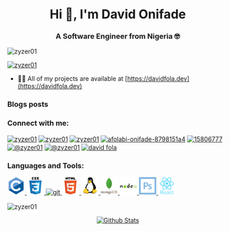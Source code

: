 <h1 align="center">Hi 👋, I'm David Onifade</h1>
<h3 align="center">A Software Engineer from Nigeria 🤓</h3>

<p align="left"> <img src="https://komarev.com/ghpvc/?username=zyzer01&label=Profile%20views&color=0e75b6&style=flat" alt="zyzer01" /> </p>

<p align="left"> <a href="https://twitter.com/zyzer01" target="blank"><img src="https://img.shields.io/twitter/follow/zyzer01?logo=twitter&style=for-the-badge" alt="zyzer01" /></a> </p>

- 👨‍💻 All of my projects are available at [https://davidfola.dev](https://davidfola.dev)

### Blogs posts
<!-- BLOG-POST-LIST:START -->
<!-- BLOG-POST-LIST:END -->

<h3 align="left">Connect with me:</h3>
<p align="left">
<a href="https://codepen.io/zyzer01" target="blank"><img align="center" src="https://raw.githubusercontent.com/rahuldkjain/github-profile-readme-generator/master/src/images/icons/Social/codepen.svg" alt="zyzer01" height="30" width="40" /></a>
<a href="https://dev.to/zyzer01" target="blank"><img align="center" src="https://raw.githubusercontent.com/rahuldkjain/github-profile-readme-generator/master/src/images/icons/Social/devto.svg" alt="zyzer01" height="30" width="40" /></a>
<a href="https://twitter.com/zyzer01" target="blank"><img align="center" src="https://raw.githubusercontent.com/rahuldkjain/github-profile-readme-generator/master/src/images/icons/Social/twitter.svg" alt="zyzer01" height="30" width="40" /></a>
<a href="https://linkedin.com/in/afolabi-onifade-8798151a4" target="blank"><img align="center" src="https://raw.githubusercontent.com/rahuldkjain/github-profile-readme-generator/master/src/images/icons/Social/linked-in-alt.svg" alt="afolabi-onifade-8798151a4" height="30" width="40" /></a>
<a href="https://stackoverflow.com/users/15806777" target="blank"><img align="center" src="https://raw.githubusercontent.com/rahuldkjain/github-profile-readme-generator/master/src/images/icons/Social/stack-overflow.svg" alt="15806777" height="30" width="40" /></a>
<a href="https://instagram.com/@zyzer01" target="blank"><img align="center" src="https://raw.githubusercontent.com/rahuldkjain/github-profile-readme-generator/master/src/images/icons/Social/instagram.svg" alt="@zyzer01" height="30" width="40" /></a>
<a href="https://medium.com/@zyzer01" target="blank"><img align="center" src="https://raw.githubusercontent.com/rahuldkjain/github-profile-readme-generator/master/src/images/icons/Social/medium.svg" alt="@zyzer01" height="30" width="40" /></a>
<a href="https://www.youtube.com/c/david fola" target="blank"><img align="center" src="https://raw.githubusercontent.com/rahuldkjain/github-profile-readme-generator/master/src/images/icons/Social/youtube.svg" alt="david fola" height="30" width="40" /></a>
</p>

<h3 align="left">Languages and Tools:</h3>
<p align="left"> <a href="https://www.cprogramming.com/" target="_blank" rel="noreferrer"> <img src="https://raw.githubusercontent.com/devicons/devicon/master/icons/c/c-original.svg" alt="c" width="40" height="40"/> </a> <a href="https://www.w3schools.com/css/" target="_blank" rel="noreferrer"> <img src="https://raw.githubusercontent.com/devicons/devicon/master/icons/css3/css3-original-wordmark.svg" alt="css3" width="40" height="40"/> </a> <a href="https://git-scm.com/" target="_blank" rel="noreferrer"> <img src="https://www.vectorlogo.zone/logos/git-scm/git-scm-icon.svg" alt="git" width="40" height="40"/> </a> <a href="https://www.w3.org/html/" target="_blank" rel="noreferrer"> <img src="https://raw.githubusercontent.com/devicons/devicon/master/icons/html5/html5-original-wordmark.svg" alt="html5" width="40" height="40"/> </a> <a href="https://www.linux.org/" target="_blank" rel="noreferrer"> <img src="https://raw.githubusercontent.com/devicons/devicon/master/icons/linux/linux-original.svg" alt="linux" width="40" height="40"/> </a> <a href="https://www.mongodb.com/" target="_blank" rel="noreferrer"> <img src="https://raw.githubusercontent.com/devicons/devicon/master/icons/mongodb/mongodb-original-wordmark.svg" alt="mongodb" width="40" height="40"/> </a> <a href="https://nodejs.org" target="_blank" rel="noreferrer"> <img src="https://raw.githubusercontent.com/devicons/devicon/master/icons/nodejs/nodejs-original-wordmark.svg" alt="nodejs" width="40" height="40"/> </a> <a href="https://www.photoshop.com/en" target="_blank" rel="noreferrer"> <img src="https://raw.githubusercontent.com/devicons/devicon/master/icons/photoshop/photoshop-line.svg" alt="photoshop" width="40" height="40"/> </a> <a href="https://reactjs.org/" target="_blank" rel="noreferrer"> <img src="https://raw.githubusercontent.com/devicons/devicon/master/icons/react/react-original-wordmark.svg" alt="react" width="40" height="40"/> </a> </p>

<p><img align="center" src="https://github-readme-stats.vercel.app/api/top-langs?username=zyzer01&show_icons=true&locale=en&layout=compact" alt="zyzer01" /></p>


<p align="center" dir="auto">
        <a target="_blank" rel="noopener noreferrer" href="https://raw.githubusercontent.com/mayhemantt/mayhemantt/Update/svg/Bottom.svg"><img src="https://raw.githubusercontent.com/mayhemantt/mayhemantt/Update/svg/Bottom.svg" alt="Github Stats" style="max-width: 100%;"></a>
</p>


